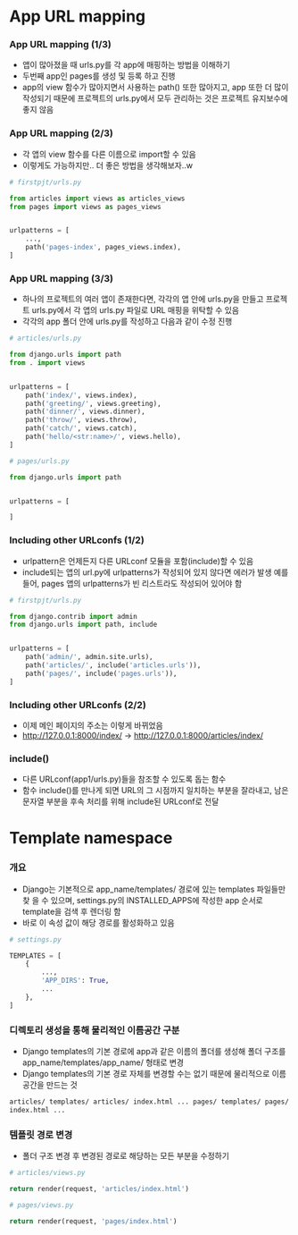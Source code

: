 # App URL mapping

### App URL mapping (1/3)

- 앱이 많아졌을 때 urls.py를 각 app에 매핑하는 방법을 이해하기
- 두번째 app인 pages를 생성 및 등록 하고 진행
- app의 view 함수가 많아지면서 사용하는 path() 또한 많아지고, app 또한 더 많이 작성되기 때문에 프로젝트의 urls.py에서 모두 관리하는 것은 프로젝트 유지보수에 좋지 않음

### App URL mapping (2/3)

- 각 앱의 view 함수를 다른 이름으로 import할 수 있음
- 이렇게도 가능하지만.. 더 좋은 방법을 생각해보자..w

```python
# firstpjt/urls.py

from articles import views as articles_views
from pages import views as pages_views


urlpatterns = [
	...,
	path('pages-index', pages_views.index),
]
```

### App URL mapping (3/3)

- 하나의 프로젝트의 여러 앱이 존재한다면, 각각의 앱 안에 urls.py을 만들고 프로젝트 urls.py에서 각 앱의 urls.py 파일로 URL 매핑을 위탁할 수 있음
- 각각의 app 폴더 안에 urls.py를 작성하고 다음과 같이 수정 진행

```python
# articles/urls.py

from django.urls import path
from . import views


urlpatterns = [
	path('index/', views.index),
	path('greeting/', views.greeting),
	path('dinner/', views.dinner),
	path('throw/', views.throw),
	path('catch/', views.catch),
	path('hello/<str:name>/', views.hello),
]
```

```python
# pages/urls.py

from django.urls import path


urlpatterns = [

]
```

### Including other URLconfs (1/2)

- urlpattern은 언제든지 다른 URLconf 모듈을 포함(include)할 수 있음
- include되는 앱의 url.py에 urlpatterns가 작성되어 있지 않다면 에러가 발생 예를 들어, pages 앱의 urlpatterns가 빈 리스트라도 작성되어 있어야 함

```python
# firstpjt/urls.py

from django.contrib import admin
from django.urls import path, include


urlpatterns = [
	path('admin/', admin.site.urls),
	path('articles/', include('articles.urls')),
	path('pages/', include('pages.urls')),
]
```

### Including other URLconfs (2/2)

- 이제 메인 페이지의 주소는 이렇게 바뀌었음
- http://127.0.0.1:8000/index/ -> http://127.0.0.1:8000/articles/index/

### include()

- 다른 URLconf(app1/urls.py)들을 참조할 수 있도록 돕는 함수
- 함수 include()를 만나게 되면 URL의 그 시점까지 일치하는 부분을 잘라내고, 남은 문자열 부분을 후속 처리를 위해 include된 URLconf로 전달

# Template namespace

### 개요

- Django는 기본적으로 app_name/templates/ 경로에 있는 templates 파일들만 찾 을 수 있으며, settings.py의 INSTALLED_APPS에 작성한 app 순서로 template을 검색 후 렌더링 함
- 바로 이 속성 값이 해당 경로를 활성화하고 있음

```python
# settings.py

TEMPLATES = [
	{
		...,
		'APP_DIRS': True,
		...
	},
]
```

### 디렉토리 생성을 통해 물리적인 이름공간 구분

- Django templates의 기본 경로에 app과 같은 이름의 폴더를 생성해 폴더 구조를 app_name/templates/app_name/ 형태로 변경
- Django templates의 기본 경로 자체를 변경할 수는 없기 때문에 물리적으로 이름 공간을 만드는 것

```html
articles/ templates/ articles/ index.html ... pages/ templates/ pages/
index.html ...
```

### 템플릿 경로 변경

- 폴더 구조 변경 후 변경된 경로로 해당하는 모든 부분을 수정하기

```python
# articles/views.py

return render(request, 'articles/index.html')
```

```python
# pages/views.py

return render(request, 'pages/index.html')
```
